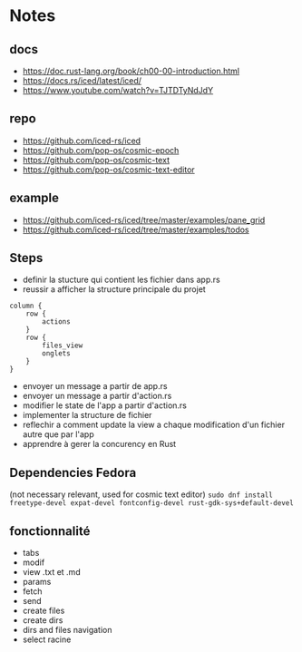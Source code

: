 # Notes

## docs
- https://doc.rust-lang.org/book/ch00-00-introduction.html
- https://docs.rs/iced/latest/iced/
- https://www.youtube.com/watch?v=TJTDTyNdJdY
## repo
- https://github.com/iced-rs/iced
- https://github.com/pop-os/cosmic-epoch
- https://github.com/pop-os/cosmic-text
- https://github.com/pop-os/cosmic-text-editor


## example
- https://github.com/iced-rs/iced/tree/master/examples/pane_grid
- https://github.com/iced-rs/iced/tree/master/examples/todos



## Steps

- definir la stucture qui contient les fichier dans app.rs
- reussir a afficher la structure principale du projet
```
column {
    row {
        actions
    }
    row {
        files_view
        onglets
    }
}
```
- envoyer un message a partir de app.rs
- envoyer un message a partir d'action.rs
- modifier le state de l'app a partir d'action.rs
- implementer la structure de fichier
- reflechir a comment update la view a chaque modification d'un fichier autre que par l'app
- apprendre à gerer la concurency en Rust


## Dependencies Fedora 

(not necessary relevant, used for cosmic text editor)
`sudo dnf install freetype-devel expat-devel fontconfig-devel rust-gdk-sys+default-devel`


## fonctionnalité

- tabs
- modif
- view .txt et .md
- params
- fetch
- send
- create files
- create dirs
- dirs and files navigation
- select racine

